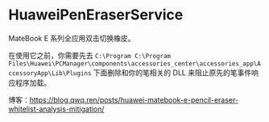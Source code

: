 # HuaweiPenEraserService

MateBook E 系列全应用双击切换橡皮。

在使用它之前，你需要先去 `C:\Program C:\Program Files\Huawei\PCManager\components\accessories_center\accessories_app\AccessoryApp\Lib\Plugins` 下面删除和你的笔相关的 DLL 来阻止原先的笔事件响应程序加载。

博客：https://blog.qwq.ren/posts/huawei-matebook-e-pencil-eraser-whitelist-analysis-mitigation/
